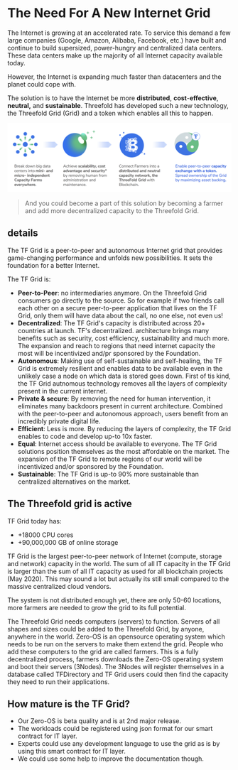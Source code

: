 

# The Need For A New Internet Grid

The Internet is growing at an accelerated rate. To service this demand a few large companies (Google, Amazon, Alibaba, Facebook, etc.) have built and continue to build supersized, power-hungry and centralized data centers. These data centers make up the majority of all Internet capacity available today. 

However, the Internet is expanding much faster than datacenters and the planet could cope with. 

The solution is to have the Internet be more **distributed**, **cost**-**effective**, **neutral,** and **sustainable**. Threefold has developed such a new technology, the Threefold Grid (Grid) and a token which enables all this to happen.

![](./img/tf_principle_banner.png)

> And you could become a part of this solution by becoming a farmer and add more decentralized capacity to the Threefold Grid.

## details

The TF Grid is a peer-to-peer and autonomous Internet grid that provides game-changing performance and unfolds new possibilities. It sets the foundation for a better Internet.

The TF Grid is:

- **Peer-to-Peer**: no intermediaries anymore. On the Threefold Grid consumers go directly to the source. So for example if two friends call each other on a secure peer-to-peer application that lives on the TF Grid, only them will have data about the call, no one else, not even us!
- **Decentralized**: The TF Grid's capacity is distributed across 20+ countries at launch. TF's decentralized. architecture brings many benefits such as security, cost efficiency, sustainability and much more. The expansion and reach to regions that need internet capacity the most will be incentivized and/pr sponsored by the Foundation.
- **Autonomous**: Making use of self-sustainable and self-healing, the TF Grid is extremely resilient and enables data to be available even in the unlikely case a node on which data is stored goes down. First of tis kind, the TF Grid autnomous technology removes all the layers of complexity present in the current internet.
- **Private & secure**: By removing the need for human intervention, it eliminates many backdoors present in current architecture. Combined with the peer-to-peer and autonomous approach, users benefit from an incredibly private digital life. 
- **Efficient**: Less is more. By reducing the layers of complexity, the TF Grid enables to code and develop up-to 10x faster. 
- **Equal**: Internet access should be available to everyone. The TF Grid solutions position themselves as the most affordable on the market. The expansion of the TF Grid to remote regions of our world will be incentivized and/or sponsored by the Foundation.
- **Sustainable**: The TF Grid is up-to 90% more sustainable than centralized alternatives on the market.

## The Threefold grid is active

TF Grid today has:

- +18000 CPU cores 
- +90,000,000 GB of online storage

TF Grid is the largest peer-to-peer network of Internet (compute, storage and network) capacity in the world. The sum of all IT capacity in the TF Grid is larger than the sum of all IT capacity as used for all blockchain projects (May 2020). This may sound a lot but actually its still small compared to the massive centralized cloud vendors.

The system is not distributed enough yet, there are only 50-60 locations, more farmers are needed to grow the grid to its full potential.

The Threefold Grid needs computers (servers) to function. Servers of all shapes and sizes could be added to the Threefold Grid, by anyone, anywhere in the world. Zero-OS is an opensource operating system which needs to be run on the servers to make them extend the grid. People who add these computers to the grid are called farmers. This is a fully decentralized process, farmers downloads the Zero-OS operating system and boot their servers (3Nodes). The 3Nodes will register themselves in a database called TFDirectory and TF Grid users could then find the capacity they need to run their applications.

## How mature is the TF Grid?

- Our Zero-OS is beta quality and is at 2nd major release.
- The workloads could be registered using json format for our smart contract for IT layer.
- Experts could use any development language to use the grid as is by using this smart contract for IT layer.
- We could use some help to improve the documentation though.